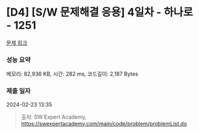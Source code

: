 # [D4] [S/W 문제해결 응용] 4일차 - 하나로 - 1251 

[문제 링크](https://swexpertacademy.com/main/code/problem/problemDetail.do?contestProbId=AV15StKqAQkCFAYD) 

### 성능 요약

메모리: 82,936 KB, 시간: 282 ms, 코드길이: 2,187 Bytes

### 제출 일자

2024-02-23 13:35



> 출처: SW Expert Academy, https://swexpertacademy.com/main/code/problem/problemList.do